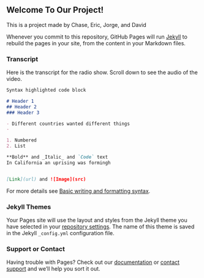 ## Welcome To Our Project!

This is a project made by Chase, Eric, Jorge, and David

Whenever you commit to this repository, GitHub Pages will run [Jekyll](https://jekyllrb.com/) to rebuild the pages in your site, from the content in your Markdown files.

### Transcript

Here is the transcript for the radio show. Scroll down to see the audio of the video.
```markdown
Syntax highlighted code block

# Header 1
## Header 2
### Header 3

- Different countries wanted different things
- 

1. Numbered
2. List

**Bold** and _Italic_ and `Code` text
In California an uprising was formingh


[Link](url) and ![Image](src)
```

For more details see [Basic writing and formatting syntax](https://docs.github.com/en/github/writing-on-github/getting-started-with-writing-and-formatting-on-github/basic-writing-and-formatting-syntax).

### Jekyll Themes

Your Pages site will use the layout and styles from the Jekyll theme you have selected in your [repository settings](https://github.com/Beyfan/beyfan.github.io/settings/pages). The name of this theme is saved in the Jekyll `_config.yml` configuration file.

### Support or Contact

Having trouble with Pages? Check out our [documentation](https://docs.github.com/categories/github-pages-basics/) or [contact support](https://support.github.com/contact) and we’ll help you sort it out.
